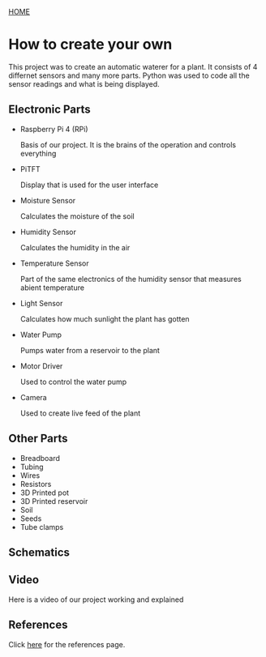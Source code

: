 [HOME](./index.md)

# How to create your own

This project was to create an automatic waterer for a plant. It consists of 4 differnet sensors and many more parts. Python was used to code all the sensor readings and what is being displayed.

## Electronic Parts
* Raspberry Pi 4 (RPi)
  
  Basis of our project. It is the brains of the operation and controls everything
* PiTFT 
  
  Display that is used for the user interface
* Moisture Sensor
  
  Calculates the moisture of the soil
* Humidity Sensor
  
  Calculates the humidity in the air 
* Temperature Sensor
  
  Part of the same electronics of the humidity sensor that measures abient temperature 
* Light Sensor

  Calculates how much sunlight the plant has gotten  
* Water Pump
  
  Pumps water from a reservoir to the plant  
* Motor Driver
  
  Used to control the water pump
* Camera
  
  Used to create live feed of the plant
  
## Other Parts
* Breadboard
* Tubing
* Wires
* Resistors
* 3D Printed pot 
* 3D Printed reservoir
* Soil
* Seeds
* Tube clamps

## Schematics 


## Video

Here is a video of our project working and explained


## References

Click [here](./references.md) for the references page.
